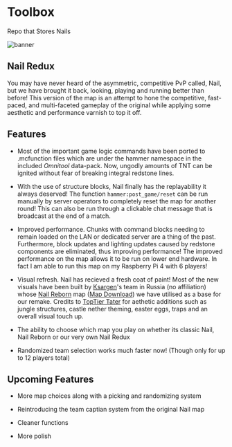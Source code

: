 # Toolbox
Repo that Stores Nails

![banner](https://user-images.githubusercontent.com/63136603/139593770-0238d77f-f115-43d4-bf17-06d7cf5e22ee.png)

## Nail Redux
You may have never heard of the asymmetric, competitive PvP called, Nail, but we have brought it back, looking, playing and running better than before! This version of the map is an attempt to hone the competitive, fast-paced, and multi-faceted gameplay of the original while applying some aesthetic and performance varnish to top it off.

## Features
- Most of the important game logic commands have been ported to .mcfunction files which are under the hammer namespace in the included _Omnitool_ data-pack. Now, ungodly amounts of TNT can be ignited without fear of breaking integral redstone lines.

- With the use of structure blocks, Nail finally has the replayability it always deserved! The function `hammer:post_game/reset` can be run manually by server operators to completely reset the map for another round! This can also be run through a clickable chat message that is broadcast at the end of a match.

- Improved performance. Chunks with command blocks needing to remain loaded on the LAN or dedicated server are a thing of the past. Furthermore, block updates and lighting updates caused by redstone components are eliminated, thus improving performance! The improved performance on the map allows it to be run on lower end hardware. In fact I am able to run this map on my Raspberry Pi 4 with 6 players!

- Visual refresh. Nail has recieved a fresh coat of paint! Most of the new visuals have been built by [Ksargen](https://www.minecraftforum.net/members/Ksargen/posts)'s team in Russia (no affiliation) whose [Nail Reborn](https://www.minecraftforum.net/forums/mapping-and-modding-java-edition/maps/3037410-nail-reborn-1-16-pvp-minecraft-map-for-8-12) map ([Map Download](https://drive.google.com/file/d/156OyrQ4g6y_yRRN8-tIwiz59RnxP-xkE/view)) we have utilised as a base for our remake. Credits to [TopTier Tater](https://www.youtube.com/channel/UCkujbF92OVn20eEgJgW1bAg) for aethetic additions such as jungle structures, castle nether theming, easter eggs, traps and an overall visual touch up.

- The ability to choose which map you play on whether its classic Nail, Nail Reborn or our very own Nail Redux

- Randomized team selection works much faster now! (Though only for up to 12 players total)

## Upcoming Features
- More map choices along with a picking and randomizing system

- Reintroducing the team captian system from the original Nail map

- Cleaner functions

- More polish
